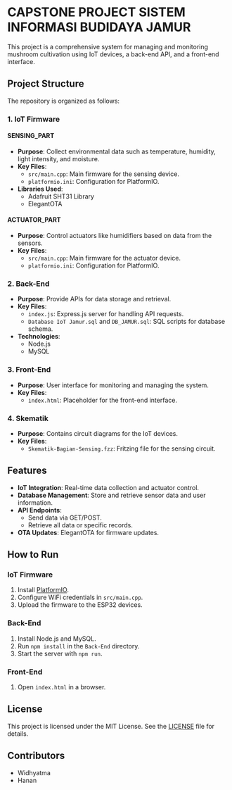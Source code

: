# CAPSTONE PROJECT SISTEM INFORMASI BUDIDAYA JAMUR

This project is a comprehensive system for managing and monitoring mushroom cultivation using IoT devices, a back-end API, and a front-end interface.

## Project Structure

The repository is organized as follows:

### 1. IoT Firmware
#### SENSING_PART
- **Purpose**: Collect environmental data such as temperature, humidity, light intensity, and moisture.
- **Key Files**:
  - `src/main.cpp`: Main firmware for the sensing device.
  - `platformio.ini`: Configuration for PlatformIO.
- **Libraries Used**:
  - Adafruit SHT31 Library
  - ElegantOTA

#### ACTUATOR_PART
- **Purpose**: Control actuators like humidifiers based on data from the sensors.
- **Key Files**:
  - `src/main.cpp`: Main firmware for the actuator device.
  - `platformio.ini`: Configuration for PlatformIO.

### 2. Back-End
- **Purpose**: Provide APIs for data storage and retrieval.
- **Key Files**:
  - `index.js`: Express.js server for handling API requests.
  - `Database IoT Jamur.sql` and `DB_JAMUR.sql`: SQL scripts for database schema.
- **Technologies**:
  - Node.js
  - MySQL

### 3. Front-End
- **Purpose**: User interface for monitoring and managing the system.
- **Key Files**:
  - `index.html`: Placeholder for the front-end interface.

### 4. Skematik
- **Purpose**: Contains circuit diagrams for the IoT devices.
- **Key Files**:
  - `Skematik-Bagian-Sensing.fzz`: Fritzing file for the sensing circuit.

## Features
- **IoT Integration**: Real-time data collection and actuator control.
- **Database Management**: Store and retrieve sensor data and user information.
- **API Endpoints**:
  - Send data via GET/POST.
  - Retrieve all data or specific records.
- **OTA Updates**: ElegantOTA for firmware updates.

## How to Run
### IoT Firmware
1. Install [PlatformIO](https://platformio.org/).
2. Configure WiFi credentials in `src/main.cpp`.
3. Upload the firmware to the ESP32 devices.

### Back-End
1. Install Node.js and MySQL.
2. Run `npm install` in the `Back-End` directory.
3. Start the server with `npm run`.

### Front-End
1. Open `index.html` in a browser.

## License
This project is licensed under the MIT License. See the [LICENSE](LICENSE) file for details.

## Contributors
- Widhyatma
- Hanan